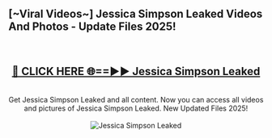 <h2>[~Viral Videos~] Jessica Simpson Leaked Videos And Photos - Update Files 2025!</h2>
<br>
<div align="center">
<h2><a href="https://top-ai-tools.click/QrbHav" rel="nofollow">🔴 CLICK HERE 🌐==►► Jessica Simpson Leaked</a></h2>
<br>
Get Jessica Simpson Leaked and all content. Now you can access all videos and pictures of Jessica Simpson Leaked. New Updated Files 2025!
<br>
<br>
<a href="https://top-ai-tools.click/QrbHav" rel="nofollow" data-target="animated-image.originalLink"><img src="https://i.ibb.co.com/WyWwxjT/player-gif2.gif" alt="Jessica Simpson Leaked" style="max-width: 100%; display: inline-block;" data-target="animated-image.originalImage"></a>
</div>
<br>